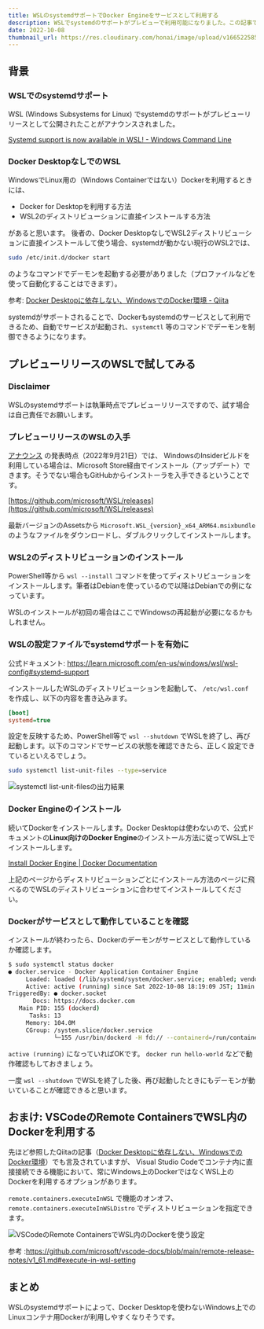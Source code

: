 ```yaml
---
title: WSLのsystemdサポートでDocker Engineをサービスとして利用する
description: WSLでsystemdのサポートがプレビューで利用可能になりました。この記事ではWSL2にDocker Engineを直接インストールしてsystemdのサービスとしてデーモンを自動起動できることを確かめます。
date: 2022-10-08
thumbnail_url: https://res.cloudinary.com/honai/image/upload/v1665225858/blog/wsl-systemctl-docker.png
---
```


## 背景
### WSLでのsystemdサポート
WSL (Windows Subsystems for Linux) でsystemdのサポートがプレビューリリースとして公開されたことがアナウンスされました。

[Systemd support is now available in WSL! - Windows Command Line](https://devblogs.microsoft.com/commandline/systemd-support-is-now-available-in-wsl/)

### Docker DesktopなしでのWSL
WindowsでLinux用の（Windows Containerではない）Dockerを利用するときには、
- Docker for Desktopを利用する方法
- WSL2のディストリビューションに直接インストールする方法

があると思います。
後者の、Docker DesktopなしでWSL2ディストリビューションに直接インストールして使う場合、systemdが動かない現行のWSL2では、

```bash
sudo /etc/init.d/docker start
```

のようなコマンドでデーモンを起動する必要がありました（プロファイルなどを使って自動化することはできます）。

参考: [Docker Desktopに依存しない、WindowsでのDocker環境 - Qiita](https://qiita.com/ohtsuka1317/items/617a865b8a9d4fb67989)

systemdがサポートされることで、Dockerもsystemdのサービスとして利用できるため、自動でサービスが起動され、`systemctl` 等のコマンドでデーモンを制御できるようになります。


## プレビューリリースのWSLで試してみる
### Disclaimer
WSLのsystemdサポートは執筆時点でプレビューリリースですので、試す場合は自己責任でお願いします。

### プレビューリリースのWSLの入手
[アナウンス](https://devblogs.microsoft.com/commandline/systemd-support-is-now-available-in-wsl/) の発表時点（2022年9月21日）では、
WindowsのInsiderビルドを利用している場合は、Microsoft Store経由でインストール（アップデート）できます。そうでない場合もGitHubからインストーラを入手できるということです。

[https://github.com/microsoft/WSL/releases](https://github.com/microsoft/WSL/releases)

最新バージョンのAssetsから `Microsoft.WSL_{version}_x64_ARM64.msixbundle` のようなファイルをダウンロードし、ダブルクリックしてインストールします。

### WSL2のディストリビューションのインストール
PowerShell等から `wsl --install` コマンドを使ってディストリビューションをインストールします。筆者はDebianを使っているので以降はDebianでの例になっています。

WSLのインストールが初回の場合はここでWindowsの再起動が必要になるかもしれません。

### WSLの設定ファイルでsystemdサポートを有効に
公式ドキュメント: https://learn.microsoft.com/en-us/windows/wsl/wsl-config#systemd-support

インストールしたWSLのディストリビューションを起動して、 `/etc/wsl.conf` を作成し、以下の内容を書き込みます。

```ini
[boot]
systemd=true
```

設定を反映するため、PowerShell等で `wsl --shutdown` でWSLを終了し、再び起動します。以下のコマンドでサービスの状態を確認できたら、正しく設定できているといえるでしょう。

```bash
sudo systemctl list-unit-files --type=service
```

![systemctl list-unit-filesの出力結果](https://res.cloudinary.com/honai/image/upload/f_auto/v1665220866/blog/wsl-systemd-list.png)

### Docker Engineのインストール
続いてDockerをインストールします。Docker Desktopは使わないので、公式ドキュメントの**Linux向けのDocker Engine**のインストール方法に従ってWSL上でインストールします。

[Install Docker Engine | Docker Documentation](https://docs.docker.com/engine/install/)

上記のページからディストリビューションごとにインストール方法のページに飛べるのでWSLのディストリビューションに合わせてインストールしてください。

### Dockerがサービスとして動作していることを確認

インストールが終わったら、Dockerのデーモンがサービスとして動作しているか確認します。

```bash
$ sudo systemctl status docker
● docker.service - Docker Application Container Engine
     Loaded: loaded (/lib/systemd/system/docker.service; enabled; vendor preset: enabled)
     Active: active (running) since Sat 2022-10-08 18:19:09 JST; 11min ago
TriggeredBy: ● docker.socket
       Docs: https://docs.docker.com
   Main PID: 155 (dockerd)
      Tasks: 13
     Memory: 104.0M
     CGroup: /system.slice/docker.service
             └─155 /usr/bin/dockerd -H fd:// --containerd=/run/containerd/containerd.sock
```

`active (running)` になっていればOKです。 `docker run hello-world` などで動作確認もしておきましょう。

一度 `wsl --shutdown` でWSLを終了した後、再び起動したときにもデーモンが動いていることが確認できると思います。

## おまけ: VSCodeのRemote ContainersでWSL内のDockerを利用する
先ほど参照したQiitaの記事（[Docker Desktopに依存しない、WindowsでのDocker環境](https://qiita.com/ohtsuka1317/items/617a865b8a9d4fb67989)）でも言及されていますが、
Visual Studio Codeでコンテナ内に直接接続できる機能において、常にWindows上のDockerではなくWSL上のDockerを利用するオプションがあります。

`remote.containers.executeInWSL` で機能のオンオフ、 `remote.containers.executeInWSLDistro` でディストリビューションを指定できます。

![VSCodeのRemote ContainersでWSL内のDockerを使う設定](https://res.cloudinary.com/honai/image/upload/f_auto/v1665223364/blog/vscode-wsl-docker-conf.png)

参考 :https://github.com/microsoft/vscode-docs/blob/main/remote-release-notes/v1_61.md#execute-in-wsl-setting

## まとめ
WSLのsystemdサポートによって、Docker Desktopを使わないWindows上でのLinuxコンテナ用Dockerが利用しやすくなりそうです。
